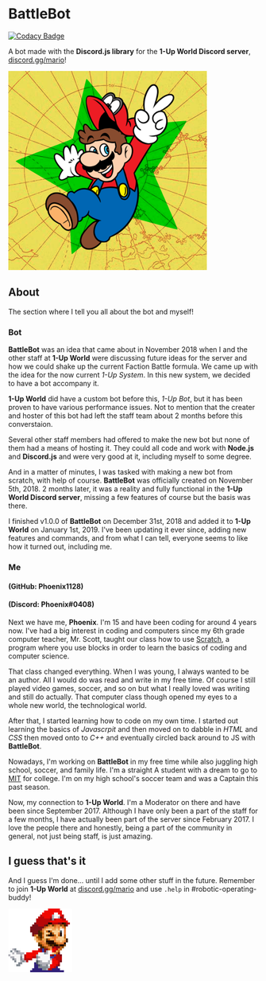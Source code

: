 # BattleBot
[![Codacy Badge](https://api.codacy.com/project/badge/Grade/263e73ace1a24b74a54d6d77c5b20d02)](https://www.codacy.com/app/Phoenix1128/BattleBot?utm_source=github.com&amp;utm_medium=referral&amp;utm_content=Phoenix1128/BattleBot&amp;utm_campaign=Badge_Grade)

A bot made with the **Discord.js library** for the **1-Up World Discord server**, [discord.gg/mario](https://discord.gg/mario)!

![1-Up World Image](/images/1-Up-World-Image.png)

## About
The section where I tell you all about the bot and myself!
### Bot
**BattleBot** was an idea that came about in November 2018 when I and the other staff at **1-Up World** were discussing future ideas for the server and how we could shake up the current Faction Battle formula. We came up with the idea for the now current *1-Up System*. In this new system, we decided to have a bot accompany it. 

**1-Up World** did have a custom bot before this, *1-Up Bot*, but it has been proven to have various performance issues. Not to mention that the creater and hoster of this bot had left the staff team about 2 months before this converstaion.

Several other staff members had offered to make the new bot but none of them had a means of hosting it. They could all code and work with **Node.js** and **Discord.js** and were very good at it, including myself to some degree.

And in a matter of minutes, I was tasked with making a new bot from scratch, with help of course. **BattleBot** was officially created on November 5th, 2018. 2 months later, it was a reality and fully functional in the **1-Up World Discord server**, missing a few features of course but the basis was there.

I finished v1.0.0 of **BattleBot** on December 31st, 2018 and added it to **1-Up World** on January 1st, 2019. I've been updating it ever since, adding new features and commands, and from what I can tell, everyone seems to like how it turned out, including me.

### Me
#### (GitHub: Phoenix1128)
#### (Discord: Phoenix#0408)
Next we have me, **Phoenix**. I'm 15 and have been coding for around 4 years now. I've had a big interest in coding and computers since my 6th grade computer teacher, Mr. Scott, taught our class how to use [Scratch](https://scratch.mit.edu/), a program where you use blocks in order to learn the basics of coding and computer science.

That class changed everything. When I was young, I always wanted to be an author. All I would do was read and write in my free time. Of course I still played video games, soccer, and so on but what I really loved was writing and still do actually. That computer class though opened my eyes to a whole new world, the technological world.

After that, I started learning how to code on my own time. I started out learning the basics of *Javascrpit* and then moved on to dabble in *HTML* and *CSS* then moved onto to *C++* and eventually circled back around to JS with **BattleBot**.

Nowadays, I'm working on **BattleBot** in my free time while also juggling high school, soccer, and family life. I'm a straight A student with a dream to go to [MIT](https://mit.edu/) for college. I'm on my high school's soccer team and was a Captain this past season.

Now, my connection to **1-Up World**. I'm a Moderator on there and have been since September 2017. Although I have only been a part of the staff for a few months, I have actually been part of the server since February 2017. I love the people there and honestly, being a part of the community in general, not just being staff, is just amazing.

## I guess that's it
And I guess I'm done... until I add some other stuff in the future. Remember to join **1-Up World** at [discord.gg/mario](https://discord.gg/mario) and use `.help` in #robotic-operating-buddy!

![thumbsupio](/images/thumbsupio.png)